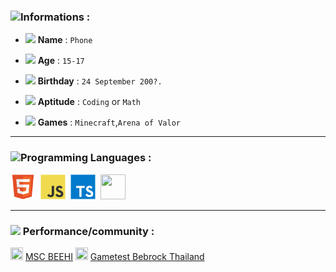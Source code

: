 ### <img src="https://cdn.discordapp.com/emojis/1049259979389026314.gif?size=28&quality=lossless">Informations :

- <img src="https://cdn.discordapp.com/emojis/1056046045710258176.webp?size=24&quality=lossless"> **Name** : `Phone`

- <img src="https://cdn.discordapp.com/emojis/1056046038449926275.webp?size=24&quality=lossless"> **Age** : `15-17`

- <img src="https://cdn.discordapp.com/emojis/1056046164753010749.webp?size=24&quality=lossless"> **Birthday** : `24 September 200?.`

- <img src="https://cdn.discordapp.com/emojis/1056046034226270318.webp?size=28&quality=lossless"> **Aptitude** : `Coding` or `Math`

- <img src="https://cdn.discordapp.com/emojis/1056046043424370841.webp?size=28&quality=lossless"> **Games** : `Minecraft`,`Arena of Valor`

---

### <img src="https://cdn.discordapp.com/emojis/1049259935910875186.gif?size=28&quality=lossless">Programming Languages :

<p>
<img src="https://github.com/devicons/devicon/blob/master/icons/html5/html5-original.svg" width="40" height="40"/>&nbsp;
<img src="https://github.com/devicons/devicon/blob/master/icons/javascript/javascript-original.svg" width="40" height="40"/>&nbsp;
<img src="https://github.com/devicons/devicon/blob/master/icons/typescript/typescript-original.svg" width="40" height="40"/>&nbsp;
<img src="https://www.json.org/img/json160.gif" width="40" height="40"/>&nbsp;
</p>

---

### <img src="https://cdn.discordapp.com/emojis/1049260138021793812.gif?size=28&quality=lossless"> Performance/community :
<img src="https://cdn-icons-png.flaticon.com/512/1384/1384060.png" width="20" height="20"/> [MSC BEEHI](https://www.youtube.com/channel/UCocD1zoatTqv197-3ZdUoZw)
<img src="https://cdn-icons-png.flaticon.com/512/2111/2111370.png" width="20" height="20"/> [Gametest Bebrock Thailand](https://discord.gg/cuKCMQqTHa)
